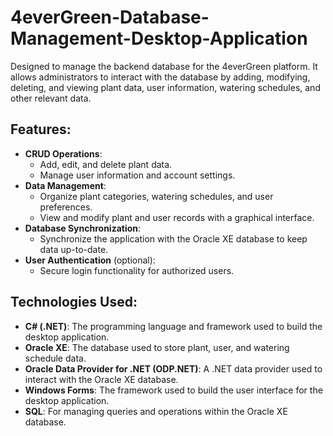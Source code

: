 # 4everGreen-Database-Management-Desktop-Application
Designed to manage the backend database for the 4everGreen platform. It allows administrators to interact with the database by adding, modifying, deleting, and viewing plant data, user information, watering schedules, and other relevant data. 
## Features:
- **CRUD Operations**: 
  - Add, edit, and delete plant data.
  - Manage user information and account settings.
- **Data Management**: 
  - Organize plant categories, watering schedules, and user preferences.
  - View and modify plant and user records with a graphical interface.
- **Database Synchronization**: 
  - Synchronize the application with the Oracle XE database to keep data up-to-date.
- **User Authentication** (optional): 
  - Secure login functionality for authorized users.

## Technologies Used:
- **C# (.NET)**: The programming language and framework used to build the desktop application.
- **Oracle XE**: The database used to store plant, user, and watering schedule data.
- **Oracle Data Provider for .NET (ODP.NET)**: A .NET data provider used to interact with the Oracle XE database.
- **Windows Forms**: The framework used to build the user interface for the desktop application.
- **SQL**: For managing queries and operations within the Oracle XE database.
